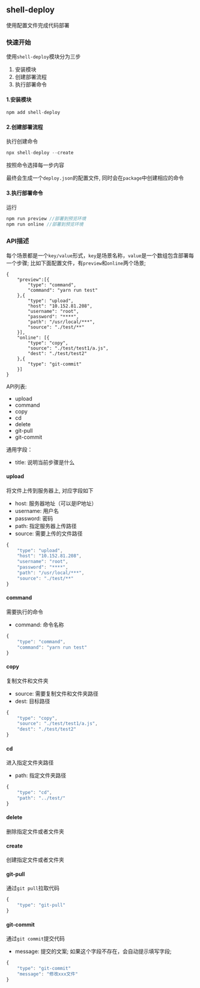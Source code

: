 ## shell-deploy
使用配置文件完成代码部署

### 快速开始
使用`shell-deploy`模块分为三步
1. 安装模块
2. 创建部署流程
3. 执行部署命令


#### 1.安装模块
```js
npm add shell-deploy
```

#### 2.创建部署流程

执行创建命令
```js
npx shell-deploy --create    
```
按照命令选择每一步内容

最终会生成一个`deploy.json`的配置文件, 同时会在`package`中创建相应的命令

#### 3.执行部署命令

运行
```js
npm run preview //部署到预览环境
npm run online //部署到预览环境
```


### API描述

每个场景都是一个`key/value`形式，`key`是场景名称，`value`是一个数组包含部署每一个步骤;
比如下面配置文件，有`preview`和`online`两个场景;
```
{
    "preview":[{
        "type": "command",
        "command": "yarn run test"
    },{
        "type": "upload",
        "host": "10.152.81.208",
        "username": "root",
        "password": "****",
        "path": "/usr/local/***",
        "source": "./test/**"
    }], 
    "online": [{
        "type": "copy",
        "source": "./test/test1/a.js",
        "dest": "./test/test2"
    },{
        "type": "git-commit"    
    }]
}
```


API列表:
* upload
* command
* copy
* cd 
* delete
* git-pull
* git-commit

通用字段：
* title: 说明当前步骤是什么

#### upload
将文件上传到服务器上, 对应字段如下
* host: 服务器地址（可以是IP地址）
* username: 用户名
* password: 密码
* path: 指定服务器上传路径
* source: 需要上传的文件路径

```js
{
    "type": "upload",
    "host": "10.152.81.208",
    "username": "root",
    "password": "****",
    "path": "/usr/local/***",
    "source": "./test/**"
}
```

#### command 
需要执行的命令
* command: 命令名称

```js
{
    "type": "command",
    "command": "yarn run test"
}
```

#### copy
复制文件和文件夹

* source: 需要复制文件和文件夹路径
* dest: 目标路径

```js
{
    "type": "copy",  
    "source": "./test/test1/a.js",
    "dest": "./test/test2"
}
```

#### cd
进入指定文件夹路径
* path: 指定文件夹路径

```js
{
    "type": "cd",
    "path": "../test/" 
}
```

#### delete
删除指定文件或者文件夹


#### create
创建指定文件或者文件夹


#### git-pull
通过`git pull`拉取代码

```js
{
    "type": "git-pull"
}
```

#### git-commit 
通过`git commit`提交代码

* message: 提交的文案; 如果这个字段不存在，会自动提示填写字段;
```js
{
    "type": "git-commit"
    "message": "修改xxx文件"
}
```
